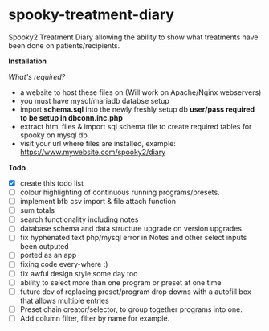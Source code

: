 # spooky-treatment-diary
Spooky2 Treatment Diary allowing the ability to show what treatments have been done on patients/recipients.

**Installation**

*What's required?*
* a website to host these files on (Will work on Apache/Nginx webservers)
* you must have mysql/mariadb databse setup 
* import **schema.sql** into the newly freshly setup db **user/pass required to be setup in dbconn.inc.php**
* extract html files & import sql schema file to create required tables for spooky on mysql db.
* visit your url where files are installed, example: https://www.mywebsite.com/spooky2/diary

**Todo**
- [x] create this todo list
- [ ] colour highlighting of continuous running programs/presets.
- [ ] implement bfb csv import & file attach function
- [ ] sum totals
- [ ] search functionality including notes
- [ ] database schema and data structure upgrade on version upgrades
- [ ] fix hyphenated text php/mysql error in Notes and other select inputs been outputed
- [ ] ported as an app
- [ ] fixing code every-where :)
- [ ] fix awful design style some day too
- [ ] ability to select more than one program or preset at one time
- [ ] future dev of replacing preset/program drop downs with a autofill box that allows multiple entries
- [ ] Preset chain creator/selector, to group together programs into one.
- [ ] Add column filter, filter by name for example.

